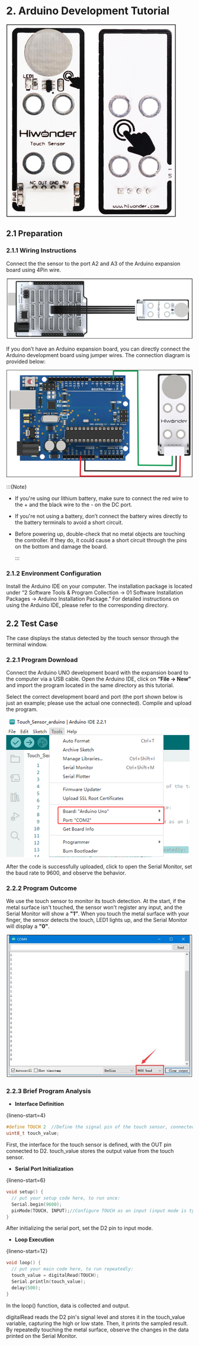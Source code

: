 # 2. Arduino Development Tutorial

<img src="../_static/media/chapter_2\section_1\media\image3.png" class="common_img" />

## 2.1 Preparation

### 2.1.1 Wiring Instructions

Connect the the sensor to the port A2 and A3 of the Arduino expansion board using 4Pin wire.

<img src="../_static/media/chapter_2\section_1\media\image4.png" class="common_img" />

If you don’t have an Arduino expansion board, you can directly connect the Arduino development board using jumper wires. The connection diagram is provided below:

<img src="../_static/media/chapter_2\section_1\media\image5.png" class="common_img" />

:::{Note}

* If you're using our lithium battery, make sure to connect the red wire to the + and the black wire to the - on the DC port.

* If you're not using a battery, don’t connect the battery wires directly to the battery terminals to avoid a short circuit.

* Before powering up, double-check that no metal objects are touching the controller. If they do, it could cause a short circuit through the pins on the bottom and damage the board.

  :::

### 2.1.2 Environment Configuration

Install the Arduino IDE on your computer. The installation package is located under “2 Software Tools & Program Collection -&gt; 01 Software Installation Packages -&gt; Arduino Installation Package.” For detailed instructions on using the Arduino IDE, please refer to the corresponding directory.

## 2.2 Test Case

The case displays the status detected by the touch sensor through the terminal window.

### 2.2.1 Program Download

Connect the Arduino UNO development board with the expansion board to the computer via a USB cable. Open the Arduino IDE, click on **“File -&gt; New”** and import the program located in the same directory as this tutorial.

Select the correct development board and port (the port shown below is just an example; please use the actual one connected). Compile and upload the program.

<img src="../_static/media/chapter_2\section_1\media\image6.png" class="common_img" />

After the code is successfully uploaded, click to open the Serial Monitor, set the baud rate to 9600, and observe the behavior.

### 2.2.2 Program Outcome

We use the touch sensor to monitor its touch detection. At the start, if the metal surface isn't touched, the sensor won't register any input, and the Serial Monitor will show a **"1”**. When you touch the metal surface with your finger, the sensor detects the touch, LED1 lights up, and the Serial Monitor will display a **"0"**.

<img src="../_static/media/chapter_2\section_1\media\image7.png" class="common_img" />

### 2.2.3 Brief Program Analysis

-   **Interface Definition**

{lineno-start=4}
```cpp
#define TOUCH 2  //Define the signal pin of the touch sensor, connected to digital pin 2 on the control board.
uint8_t touch_value;
```

First, the interface for the touch sensor is defined, with the OUT pin connected to D2. touch\_value stores the output value from the touch sensor.

-   **Serial Port Initialization**

{lineno-start=6}
```cpp
void setup() {
  // put your setup code here, to run once:
  Serial.begin(9600);
  pinMode(TOUCH, INPUT);//Configure TOUCH as an input (input mode is typically used to read the state of this pin, i.e., to capture the feedback value from the sensor).
}
```

After initializing the serial port, set the D2 pin to input mode.

- **Loop Execution**

{lineno-start=12}

```cpp
void loop() {
  // put your main code here, to run repeatedly:
  touch_value = digitalRead(TOUCH);
  Serial.println(touch_value);
  delay(500);
}
```

In the loop() function, data is collected and output.

digitalRead reads the D2 pin's signal level and stores it in the touch\_value variable, capturing the high or low state. Then, it prints the sampled result. By repeatedly touching the metal surface, observe the changes in the data printed on the Serial Monitor.
